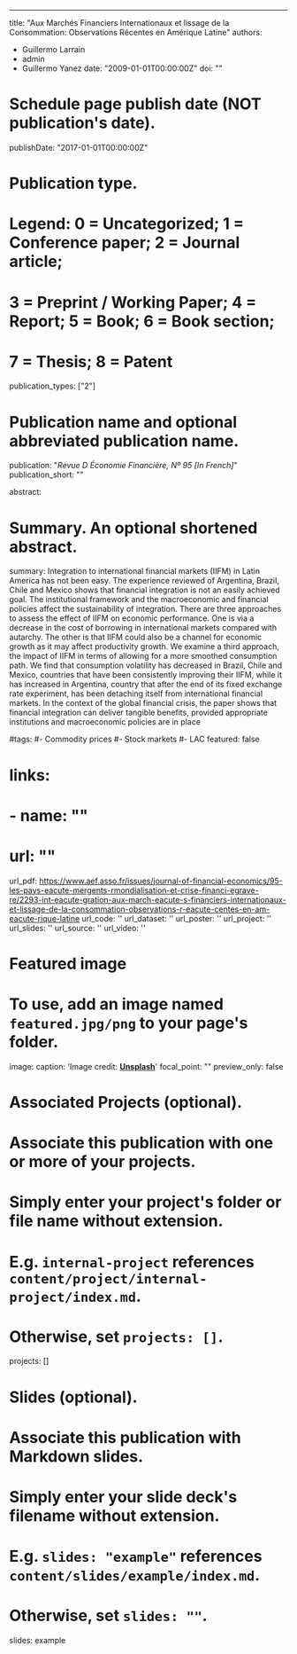 ---
title: "Aux Marchés Financiers Internationaux et lissage de la Consommation: Observations Récentes en Amérique Latine"
authors:
- Guillermo Larrain
- admin
- Guillermo Yanez 
date: "2009-01-01T00:00:00Z"
doi: ""

# Schedule page publish date (NOT publication's date).
publishDate: "2017-01-01T00:00:00Z"

# Publication type.
# Legend: 0 = Uncategorized; 1 = Conference paper; 2 = Journal article;
# 3 = Preprint / Working Paper; 4 = Report; 5 = Book; 6 = Book section;
# 7 = Thesis; 8 = Patent
publication_types: ["2"]

# Publication name and optional abbreviated publication name.
publication: "*Revue D Économie Financière, Nº 95 [In French]*"
publication_short: ""

abstract: 

# Summary. An optional shortened abstract.
summary: Integration to international financial markets (IIFM) in Latin America has not been easy. The experience reviewed of Argentina, Brazil, Chile and Mexico shows that financial integration is not an easily achieved goal. The institutional framework and the macroeconomic and financial policies affect the sustainability of integration. There are three approaches to assess the effect of IIFM on economic performance. One is via a decrease in the cost of borrowing in international markets compared with autarchy. The other is that IIFM could also be a channel for economic growth as it may affect productivity growth. We examine a third approach, the impact of IIFM in terms of allowing for a more smoothed consumption path. We find that consumption volatility has decreased in Brazil, Chile and Mexico, countries that have been consistently improving their IIFM, while it has increased in Argentina, country that after the end of its fixed exchange rate experiment, has been detaching itself from international financial markets. In the context of the global financial crisis, the paper shows that financial integration can deliver tangible benefits, provided appropriate institutions and macroeconomic policies are in place

#tags:
#- Commodity prices
#- Stock markets
#- LAC
featured: false

# links:
# - name: ""
#   url: ""
url_pdf: https://www.aef.asso.fr/issues/journal-of-financial-economics/95-les-pays-eacute-mergents-rmondialisation-et-crise-financi-egrave-re/2293-int-eacute-gration-aux-march-eacute-s-financiers-internationaux-et-lissage-de-la-consommation-observations-r-eacute-centes-en-am-eacute-rique-latine
url_code: ''
url_dataset: ''
url_poster: ''
url_project: ''
url_slides: ''
url_source: ''
url_video: ''

# Featured image
# To use, add an image named `featured.jpg/png` to your page's folder. 
image:
  caption: 'Image credit: [**Unsplash**](https://unsplash.com/photos/jdD8gXaTZsc)'
  focal_point: ""
  preview_only: false

# Associated Projects (optional).
#   Associate this publication with one or more of your projects.
#   Simply enter your project's folder or file name without extension.
#   E.g. `internal-project` references `content/project/internal-project/index.md`.
#   Otherwise, set `projects: []`.
projects: []

# Slides (optional).
#   Associate this publication with Markdown slides.
#   Simply enter your slide deck's filename without extension.
#   E.g. `slides: "example"` references `content/slides/example/index.md`.
#   Otherwise, set `slides: ""`.
slides: example
